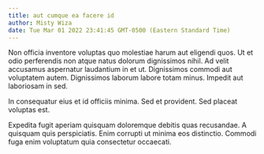 ```yaml
---
title: aut cumque ea facere id
author: Misty Wiza
date: Tue Mar 01 2022 23:41:45 GMT-0500 (Eastern Standard Time)
---
```

Non officia inventore voluptas quo molestiae harum aut eligendi quos. Ut et odio perferendis non atque natus dolorum dignissimos nihil. Ad velit accusamus aspernatur laudantium in et ut. Dignissimos commodi aut voluptatem autem. Dignissimos laborum labore totam minus. Impedit aut laboriosam in sed.

 In consequatur eius et id officiis minima. Sed et provident. Sed placeat voluptas est.

 Expedita fugit aperiam quisquam doloremque debitis quas recusandae. A quisquam quis perspiciatis. Enim corrupti ut minima eos distinctio. Commodi fuga enim voluptatum quia consectetur occaecati.